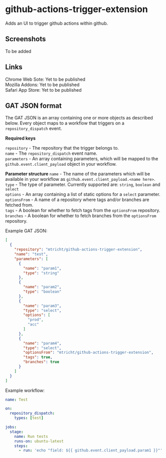 # github-actions-trigger-extension
Adds an UI to trigger github actions within github.

## Screenshots
To be added

## Links
Chrome Web Sote: Yet to be published  
Mozilla Addons: Yet to be published  
Safari App Store: Yet to be published  

## GAT JSON format
The GAT JSON is an array containing one or more objects as described below. Every object maps to a workflow that triggers on a `repository_dispatch` event.

**Required keys**

`repository` - The repository that the trigger belongs to.  
`name` - The `repository_dispatch` event name.  
`parameters` - An array containing parameters, which will be mapped to the `github.event.client_payload` object in your workflow.  

**Parameter structure**
`name` - The name of the parameters which will be available in your workflow as `github.event.client_payload.<name here>`.  
`type` - The type of parameter. Currently supported are: `string`, `boolean` and `select`  
`options` - An array containing a list of static options for a `select` parameter.  
`optionsFrom` - A name of a repository where tags and/or branches are fetched from.  
`tags` - A boolean for whether to fetch tags from the `optionsFrom` repository.  
`branches` - A boolean for whether to fetch branches from the `optionsFrom` repository.  

Example GAT JSON:
```json
[
  {
    "repository": "mtricht/github-actions-trigger-extension",
    "name": "test",
    "parameters": [
      {
        "name": "param1",
        "type": "string"
      },
      {
        "name": "param2",
        "type": "boolean"
      },
      {
        "name": "param3",
        "type": "select",
        "options": [
          "prod",
          "acc"
        ]
      },
      {
        "name": "param4",
        "type": "select",
        "optionsFrom": "mtricht/github-actions-trigger-extension",
        "tags": true,
        "branches": true
      }
    ]
  }
]
```

Example workflow:

```yaml
name: Test

on:
  repository_dispatch:
    types: [test]

jobs:
  stage:
    name: Run tests
    runs-on: ubuntu-latest
    steps:
      - run: 'echo "field: ${{ github.event.client_payload.param1 }}"'
```